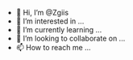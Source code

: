 - 👋 Hi, I’m @Zgiis
- 👀 I’m interested in ...
- 🌱 I’m currently learning ...
- 💞️ I’m looking to collaborate on ...
- 📫 How to reach me ...

<!---
Zgiis/Zgiis is a ✨ special ✨ repository because its `README.md` (this file) appears on your GitHub profile.
You can click the Preview link to take a look at your changes.
--->

